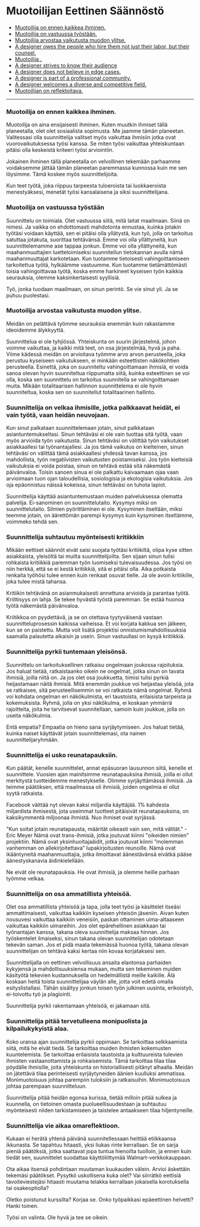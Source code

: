 # Muotoilijan Eettinen Säännöstö

- [Muotoilija on ennen kaikkea ihminen.](#a-designer-is-first-and-foremost-a-human-being)
- [Muotoilija on vastuussa työstään.](#a-designer-is-responsible-for-the-work-they-put-into-the-world)
- [Muotoilija arvostaa vaikutusta muodon ylitse.](#a-designer-values-impact-over-form)
- [A designer owes the people who hire them not just their labor, but their counsel.](#a-designer-owes-the-people-who-hire-them-not-just-their-labor-but-their-counsel)
- [Muotoilija .](#a-designer-welcomes-criticism)
- [A designer strives to know their audience](#a-designer-strives-to-know-their-audience)
- [A designer does not believe in edge cases.](#a-designer-does-not-believe-in-edge-cases)
- [A designer is part of a professional community.](#a-designer-is-part-of-a-professional-community)
- [A designer welcomes a diverse and competitive field.](#a-designer-welcomes-a-diverse-and-competitive-field)
- [Muotoilijan on reflektoitava.](#a-designer-takes-time-for-self-reflection)

---

### Muotoilija on ennen kaikkea ihminen.

Muotoilija on aina ensijaisesti ihminen. Kuten muutkin ihmiset tällä planeetalla, olet olet sosiaalista sopimusta. Me jaamme tämän planeetan. Valitessasi olla suunnittelija valitset myös vaikuttaa ihmisiin jotka ovat vuorovaikutuksessa työsi kanssa. Se miten työsi vaikuttaa yhteiskuntaan pitäisi olla keskeistä kriteeri työsi arviointiin.

Jokainen ihminen tällä planeetalla on velvollinen tekemään parhaamme voidaksemme jättää tämän planeetan paremmassa kunnossa kuin me sen löysimme. Tämä koskee myös suunnittelijoita.

Kun teet työtä, joka riippuu tarpeesta tuloeroista tai luokkaeroista menestyäksesi, menetät työsi kansalaisena ja siksi suunnittelijana.

### Muotoilija on vastuussa työstään

Suunnittelu on toimiala. Olet vastuussa siitä, mitä laitat maailmaan. Siinä on nimesi. Ja vaikka on ehdottomasti mahdotonta ennustaa, kuinka jotakin työtäsi voidaan käyttää, sen ei pitäisi olla yllätystä, kun työ, jolla on tarkoitus satuttaa jotakuta, suorittaa tehtävänsä. Emme voi olla yllättyneitä, kun suunnittelemamme ase tappaa jonkun. Emme voi olla yllättyneitä, kun maahanmuuttajien luetteloimiseksi suunnitellun tietokannan avulla nämä maahanmuuttajat karkotetaan. Kun tuotamme tietoisesti vahingoittamiseen tarkoitettua työtä, hylkäämme vastuumme. Kun tuotamme tietämättömästi toisia vahingoittavaa työtä, koska emme harkineet kyseisen työn kaikkia seurauksia, olemme kaksinkertaisesti syyllisiä.

Työ, jonka tuodaan maailmaan, on sinun perintö. Se vie sinut yli. Ja se puhuu puolestasi.

### Muotoilija arvostaa vaikutusta muodon ylitse.

Meidän on pelättävä työmme seurauksia enemmän kuin rakastamme ideoidemme älykkyyttä.

Suunnittelua ei ole tyhjiössä. Yhteiskunta on suurin järjestelmä, johon voimme vaikuttaa, ja kaikki mitä teet, on osa järjestelmää, hyvä ja paha. Viime kädessä meidän on arvioitava työmme arvo arvon perusteella, joka perustuu kyseiseen vaikutukseen, ei minkään esteettisten näkökohtien perusteella. Esinettä, joka on suunniteltu vahingoittamaan ihmisiä, ei voida sanoa olevan hyvin suunniteltua riippumatta siitä, kuinka esteettinen se voi olla, koska sen suunnittelu on tarkoitus suunnitella se vahingoittamaan muita. Mikään totalitaarisen hallinnon suunnittelema ei ole hyvin suunniteltua, koska sen on suunnitellut totalitaarinen hallinto.

### Suunnittelija on velkaa ihmisille, jotka palkkaavat heidät, ei vain työtä, vaan heidän neuvojaan.

Kun sinut palkataan suunnittelemaan jotain, sinut palkkataan asiantuntemukseltasi. Sinun tehtäväsi ei ole vain tuottaa sitä työtä, vaan myös arvioida työn vaikutusta. Sinun tehtäväsi on välittää työn vaikutukset asiakkaallesi tai työnantajallesi. Ja jos tämä vaikutus on kielteinen, sinun tehtäväsi on välittää tämä asiakkaallesi yhdessä tavan kanssa, jos mahdollista, työn negatiivisten vaikutusten poistamiseksi. Jos työn kielteisiä vaikutuksia ei voida poistaa, sinun on tehtävä estää sitä näkemästä päivänvaloa. Toisin sanoen sinua ei ole palkattu kaivaamaan ojaa vaan arvioimaan tuon ojan taloudellisia, sosiologisia ja ekologisia vaikutuksia. Jos oja epäonnistuu näissä kokeissa, sinun tehtäväsi on tuhota lapiot.

Suunnittelija käyttää asiantuntemustaan ​​muiden palveluksessa olematta palvelija. Ei-sanominen on suunnittelutaito. Kysymys miksi on suunnittelutaito. Silmien pyörittäminen ei ole. Kysyminen itseltään, miksi teemme jotain, on äärettömän parempi kysymys kuin kysyminen itseltämme, voimmeko tehdä sen.

### Suunnittelija suhtautuu myönteisesti kritiikkiin

Mikään eettiset säännöt eivät saisi suojata työtäsi kritiikiltä, olipa kyse sitten asiakkaista, yleisöltä tai muilta suunnittelijoilta. Sen sijaan sinun tulisi rohkaista kritiikkiä paremman työn luomiseksi tulevaisuudessa. Jos työsi on niin herkkä, että se ei kestä kritiikkiä, sitä ei pitäisi olla. Aika potkaista renkaita työhösi tulee ennen kuin renkaat osuvat tielle. Ja ole avoin kritiikille, joka tulee mistä tahansa.

Kritiikin tehtävänä on asianmukaisesti annettuna arvioida ja parantaa työtä. Kriittisyys on lahja. Se tekee hyvästä työstä paremman. Se estää huonoa työtä näkemästä päivänvaloa.

Kriitikkoa on pyydettävä, ja se on otettava tyytyväisenä vastaan suunnitteluprosessin kaikissa vaiheissa. Et voi korjata kakkua sen jälkeen, kun se on paistettu. Mutta voit lisätä projektisi onnistumismahdollisuuksia saamalla palautetta aikaisin ja usein. Sinun vastuullasi on kysyä kritiikkiä.

### Suunnittelija pyrkii tuntemaan yleisönsä.

Suunnittelu on tarkoituksellinen ratkaisu ongelmaan joukossa rajoituksia. Jos haluat tietää, ratkaistaanko oikein ne ongelmat, jotka sinun on tavata ihmisiä, joilla niitä on. Ja jos olet osa joukkuetta, tiimisi tulisi pyrkiä heijastamaan näitä ihmisiä. Mitä enemmän joukkue voi heijastaa yleisöä, jota se ratkaisee, sitä perusteellisemmin se voi ratkaista nämä ongelmat. Ryhmä voi kohdata ongelman eri näkökulmista, eri taustoista, erilaisista tarpeista ja kokemuksista. Ryhmä, jolla on yksi näkökulma, ei koskaan ymmärrä rajoitteita, joita he tarvitsevat suunnitellaan, samoin kuin joukkue, jolla on useita näkökulmia.

Entä empatia? Empaatia on hieno sana syrjäytymiseen. Jos haluat tietää, kuinka naiset käyttävät jotain suunnittelemasi, ota nainen suunnittelijaryhmään.

### Suunnittelija ei usko reunatapauksiin.

Kun päätät, kenelle suunnittelet, annat epäsuoran lausunnon siitä, kenelle et suunnittele. Vuosien ajan mainitsimme reunatapauksina ihmisiä, joilla ei ollut merkitystä tuotteidemme menestykselle. Olimme syrjäyttämässä ihmisiä. Ja teimme päätöksen, että maailmassa oli ihmisiä, joiden ongelmia ei ollut syytä ratkaista.

Facebook väittää nyt olevan kaksi miljardia käyttäjää. 1% kahdesta miljardista ihmisestä, jota useimmat tuotteet pitäisivät reunatapauksina, on kaksikymmentä miljoonaa ihmistä. Nuo ihmiset ovat syrjässä.

"Kun soitat jotain reunatapausta, määrität oikeasti vain sen, mitä välität." - Eric Meyer
Nämä ovat trans-ihmisiä, jotka joutuvat kiinni "oikeiden nimien" projektiin. Nämä ovat yksinhuoltajaäidit, jotka joutuvat kiinni ”molemman vanhemman on allekirjoitettava” lupakirjoitusten reunoille. Nämä ovat ikääntyneitä maahanmuuttajia, jotka ilmoittavat äänestävänsä eivätkä pääse äänestyskanavia äidinkielellään.

Ne eivät ole reunatapauksia. He ovat ihmisiä, ja olemme heille parhaan työmme velkaa.

### Suunnittelija on osa ammatillista yhteisöä.

Olet osa ammatillista yhteisöä ja tapa, jolla teet työsi ja käsittelet itseäsi ammattimaisesti, vaikuttaa kaikkiin kyseisen yhteisön jäseniin. Aivan kuten nousuvesi vaikuttaa kaikkiin veneisiin, paskan ottaminen uima-altaaseen vaikuttaa kaikkiin uimareihin. Jos olet epärehellinen asiakkaan tai työnantajan kanssa, takana oleva suunnittelija maksaa hinnan. Jos työskentelet ilmaiseksi, sinun takana olevan suunnittelijan odotetaan tekevän saman. Jos et pidä maata tekemässä huonoa työtä, takana olevan suunnittelijan on tehtävä kaksi kertaa niin kovaa korjataksesi sen.

Suunnittelijalla on eettinen velvollisuus ansaita elantonsa parhaiden kykyjensä ja mahdollisuuksiensa mukaan, mutta sen tekeminen muiden käsityötä tekevien kustannuksella on hedelmällistä meille kaikille. Älä koskaan heitä toista suunnittelijaa väylän alle, jotta voit edetä omalla esityslistallasi. Tähän sisältyy jonkun toisen työn julkinen uusinta, erikoistyö, ei-toivottu työ ja plagiointi.

Suunnittelija pyrkii rakentamaan yhteisöä, ei jakamaan sitä.

### Suunnittelija pitää tervetulleena monipuolista ja kilpailukykyistä alaa.

Koko uransa ajan suunnittelija pyrkii oppimaan. Se tarkoittaa selkkaamista siitä, mitä he eivät tiedä. Se tarkoittaa muiden ihmisten kokemusten kuuntelemista. Se tarkoittaa erilaisista taustoista ja kulttuureista tulevien ihmisten vastaanottamista ja rohkaisemista. Tämä tarkoittaa tilaa tilaa pöydälle ihmisille, joita yhteiskunta on historiallisesti pitänyt alhaalla. Meidän on jätettävä tilaa perinteisesti syrjäytyneiden äänien kuulluksi ammatissa. Monimuotoisuus johtaa parempiin tuloksiin ja ratkaisuihin. Monimuotoisuus johtaa parempaan suunnitteluun.

Suunnittelija pitää heidän egonsa kurissa, tietää milloin pitää sulkea ja kuunnella, on tietoinen omasta puolueellisuudestaan ja suhtautuu myönteisesti niiden tarkistamiseen ja taistelee antaakseen tilaa hiljentyneille.

### Suunnittelija vie aikaa omareflektioon.

Kukaan ei herätä yhtenä päivänä suunnitellessaan heittää etiikkaansa ikkunasta. Se tapahtuu hitaasti, yksi liukas rinte kerrallaan. Se on sarja pieniä päätöksiä, jotka saattavat jopa tuntua hienoilta tuolloin, ja ennen kuin tiedät sen, suunnittelet suodattaa käyttöliittymää Walmart-verkkokauppaan.

Ota aikaa itsensä pohdintaan muutaman kuukauden välein. Arvioi äskettäin tekemäsi päätökset. Pysytkö uskollisena kuka olet? Vai siirrätkö eettisiä tavoiteviestejäsi hitaasti muutama telakka kerrallaan jokaisella korotuksella tai osakeoptiolla?

Oletko poistunut kurssilta? Korjaa se. Onko työpaikkasi epäeettinen helvetti? Hanki toinen.

Työsi on valinta. Ole hyvä ja tee se oikein.
